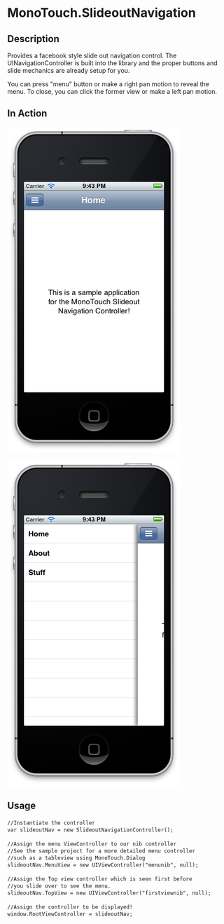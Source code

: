 MonoTouch.SlideoutNavigation
============================

Description
-----------

Provides a facebook style slide out navigation control.
The UINavigationController is built into the library and
the proper buttons and slide mechanics are already setup for you.

You can press "menu" button or make a right pan motion to reveal the menu.
To close, you can click the former view or make a left pan motion.

In Action
---------

![Image 1](Screenshots/img1.png "Image1")

![Image 2](Screenshots/img2.png "Image2")


Usage
-----

    //Instantiate the controller
    var slideoutNav = new SlideoutNavigationController();
    
    //Assign the menu ViewController to our nib controller
    //See the sample project for a more detailed menu controller
    //such as a tableview using MonoTouch.Dialog
    slideoutNav.MenuView = new UIViewController("menunib", null);

    //Assign the Top view controller which is seen first before
    //you slide over to see the menu.
    slideoutNav.TopView = new UIViewController("firstviewnib", null);

    //Assign the controller to be displayed!
    window.RootViewController = slideoutNav;
